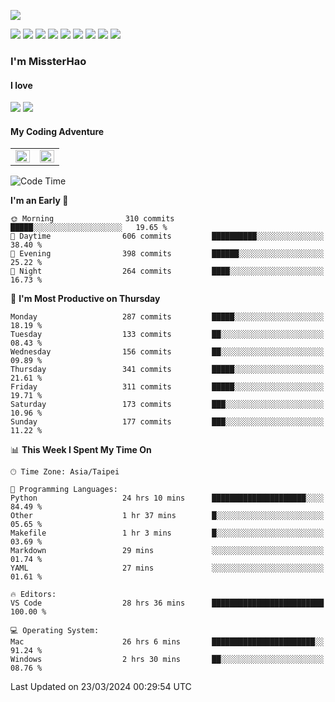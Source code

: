 ![](https://komarev.com/ghpvc/?username=MissterHao&color=ff69b4)

[![](https://img.shields.io/badge/Amazon%20AWS-%23232F3E?logo=amazon-aws&logoColor=white&style=for-the-badge)](https://aws.amazon.com/)
[![](https://img.shields.io/badge/Python-3776AB?style=for-the-badge&logo=python&logoColor=white)](https://www.djangoproject.com/)
[![](https://img.shields.io/badge/Django-092E20?style=for-the-badge&logo=django&logoColor=white)](https://www.python.org/)
[![](https://img.shields.io/badge/Rust-%23EB6400?style=for-the-badge&logo=rust&logoColor=white)](https://www.python.org/)
[![](https://img.shields.io/badge/Flask-23232F3E?style=for-the-badge&logo=flask&logoColor=white)](https://flask.palletsprojects.com/en/2.1.x/)
[![](https://img.shields.io/badge/go-%2300ADD8.svg?&style=for-the-badge&logo=go&logoColor=white)](https://golang.org/)
[![](https://img.shields.io/badge/javascript-%23F7DF1E.svg?&style=for-the-badge&logo=javascript&logoColor=black)](https://www.javascript.com/)
[![](https://img.shields.io/badge/mysql-%234479A1.svg?&style=for-the-badge&logo=mysql&logoColor=white)](https://www.mysql.com/)
[![](https://img.shields.io/badge/docker-%232496ED.svg?&style=for-the-badge&logo=docker&logoColor=white)](https://www.docker.com/)

### I'm MissterHao

#### I love  
![](https://img.shields.io/badge/Netflix-E50914?style=for-the-badge&logo=netflix&logoColor=white)
![](https://img.shields.io/badge/YouTube-FF0000?style=for-the-badge&logo=youtube&logoColor=white)

#### My Coding Adventure
<!-- Readme stats -->
<!-- https://github.com/anuraghazra/github-readme-stats -->
<table>
<tr>
    <td valign="top" width="50%">
    <img src="https://github-readme-stats.vercel.app/api?username=MissterHao&hide_border=true&show_icons=true&locale=en" align="left" style="width: 100%" />
    </td>
    <td valign="top" width="50%">
    <img src="https://github-readme-stats.vercel.app/api/top-langs?username=MissterHao&hide_border=true&show_icons=true&locale=en&layout=compact" align="left" style="width: 100%" />
    </td>
</tr>
</table>  


<!--START_SECTION:waka-->
![Code Time](http://img.shields.io/badge/Code%20Time-1%2C411%20hrs%209%20mins-blue)

**I'm an Early 🐤** 

```text
🌞 Morning                310 commits         █████░░░░░░░░░░░░░░░░░░░░   19.65 % 
🌆 Daytime                606 commits         ██████████░░░░░░░░░░░░░░░   38.40 % 
🌃 Evening                398 commits         ██████░░░░░░░░░░░░░░░░░░░   25.22 % 
🌙 Night                  264 commits         ████░░░░░░░░░░░░░░░░░░░░░   16.73 % 
```
📅 **I'm Most Productive on Thursday** 

```text
Monday                   287 commits         █████░░░░░░░░░░░░░░░░░░░░   18.19 % 
Tuesday                  133 commits         ██░░░░░░░░░░░░░░░░░░░░░░░   08.43 % 
Wednesday                156 commits         ██░░░░░░░░░░░░░░░░░░░░░░░   09.89 % 
Thursday                 341 commits         █████░░░░░░░░░░░░░░░░░░░░   21.61 % 
Friday                   311 commits         █████░░░░░░░░░░░░░░░░░░░░   19.71 % 
Saturday                 173 commits         ███░░░░░░░░░░░░░░░░░░░░░░   10.96 % 
Sunday                   177 commits         ███░░░░░░░░░░░░░░░░░░░░░░   11.22 % 
```


📊 **This Week I Spent My Time On** 

```text
🕑︎ Time Zone: Asia/Taipei

💬 Programming Languages: 
Python                   24 hrs 10 mins      █████████████████████░░░░   84.49 % 
Other                    1 hr 37 mins        █░░░░░░░░░░░░░░░░░░░░░░░░   05.65 % 
Makefile                 1 hr 3 mins         █░░░░░░░░░░░░░░░░░░░░░░░░   03.69 % 
Markdown                 29 mins             ░░░░░░░░░░░░░░░░░░░░░░░░░   01.74 % 
YAML                     27 mins             ░░░░░░░░░░░░░░░░░░░░░░░░░   01.61 % 

🔥 Editors: 
VS Code                  28 hrs 36 mins      █████████████████████████   100.00 % 

💻 Operating System: 
Mac                      26 hrs 6 mins       ███████████████████████░░   91.24 % 
Windows                  2 hrs 30 mins       ██░░░░░░░░░░░░░░░░░░░░░░░   08.76 % 
```


 Last Updated on 23/03/2024 00:29:54 UTC
<!--END_SECTION:waka-->

<!--
**MissterHao/MissterHao** is a ✨ _special_ ✨ repository because its `README.md` (this file) appears on your GitHub profile.

Here are some ideas to get you started:

- 🔭 I’m currently working on ...
- 🌱 I’m currently learning ...
- 👯 I’m looking to collaborate on ...
- 🤔 I’m looking for help with ...
- 💬 Ask me about ...
- 📫 How to reach me: ...
- 😄 Pronouns: ...
- ⚡ Fun fact: ...
-->
